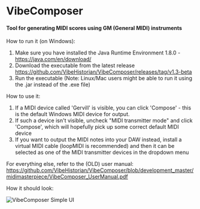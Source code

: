 # VibeComposer
#### Tool for generating MIDI scores using GM (General MIDI) instruments

How to run it (on Windows):
1. Make sure you have installed the Java Runtime Environment 1.8.0 - https://java.com/en/download/
2. Download the executable from the latest release https://github.com/VibeHistorian/VibeComposer/releases/tag/v1.3-beta
3. Run the executable
(Note: Linux/Mac users might be able to run it using the .jar instead of the .exe file)

How to use it:
1. If a MIDI device called 'Gervill' is visible, you can click 'Compose' - this is the default Windows MIDI device for output.
2. If such a device isn't visible, uncheck "MIDI transmitter mode" and click 'Compose', which will hopefully pick up some correct default MIDI device
3. If you want to output the MIDI notes into your DAW instead, install a virtual MIDI cable (loopMIDI is recommended) 
    and then it can be selected as one of the MIDI transmitter devices in the dropdown menu
    
For everything else, refer to the (OLD) user manual: https://github.com/VibeHistorian/VibeComposer/blob/development_master/midimasterpiece/VibeComposer_UserManual.pdf

How it should look:

![VibeComposer Simple UI](https://i.imgur.com/TueQWIt.png)
